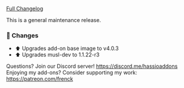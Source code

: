 [Full Changelog][changelog]

This is a general maintenance release.

### 🔨 Changes

- :arrow_up: Upgrades add-on base image to v4.0.3
- :arrow_up: Upgrades musl-dev to 1.1.22-r3

[changelog]: https://github.com/hassio-addons/addon-glances/compare/v0.5.2...v0.5.3

Questions? Join our Discord server! https://discord.me/hassioaddons
Enjoying my add-ons? Consider supporting my work: https://patreon.com/frenck